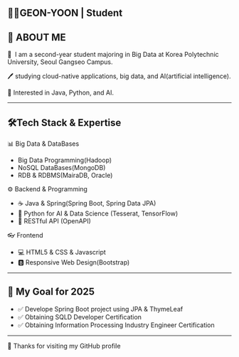 ## 👨‍🎓GEON-YOON | Student

## 🚀 ABOUT ME
🏫  I am a second-year student majoring in Big Data at Korea Polytechnic University, Seoul Gangseo Campus.

🖊   studying cloud-native applications, big data, and AI(artificial intelligence).

🔎  Interested in Java, Python, and AI.

---

## 🛠️Tech Stack & Expertise
📊 Big Data & DataBases
- Big Data Programming(Hadoop)
- NoSQL DataBases(MongoDB)
- RDB & RDBMS(MairaDB, Oracle)

⚙️ Backend & Programming
- ☕ Java & Spring(Spring Boot, Spring Data JPA)
- 🐍 Python for AI & Data Science (Tesserat, TensorFlow)
- 📡 RESTful API (OpenAPI)

 👓 Frontend
 - 💻 HTML5 & CSS & Javascript
 - 🅱️ Responsive Web Design(Bootstrap)
---

## 🎯 My Goal for 2025
- ✅ Develope Spring Boot project using JPA & ThymeLeaf
- ✅ Obtaining SQLD Developer Certification
- ✅ Obtaining Information Processing Industry Engineer Certification
---

🤞 Thanks for visiting my GitHub profile
<!--
**YeonGeon12/YeonGeon12** is a ✨ _special_ ✨ repository because its `README.md` (this file) appears on your GitHub profile.

Here are some ideas to get you started:

- 🔭 I’m currently working on ...
- 🌱 I’m currently learning ...
- 👯 I’m looking to collaborate on ...
- 🤔 I’m looking for help with ...
- 💬 Ask me about ...
- 📫 How to reach me: ...
- 😄 Pronouns: ...
- ⚡ Fun fact: ...
-->
